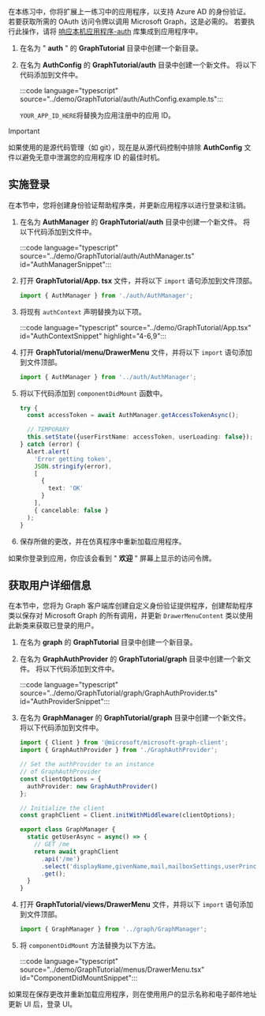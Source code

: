 <!-- markdownlint-disable MD002 MD041 -->

在本练习中，你将扩展上一练习中的应用程序，以支持 Azure AD 的身份验证。 若要获取所需的 OAuth 访问令牌以调用 Microsoft Graph，这是必需的。 若要执行此操作，请将 [响应本机应用程序-auth](https://github.com/FormidableLabs/react-native-app-auth) 库集成到应用程序中。

1. 在名为 " **auth** " 的 **GraphTutorial** 目录中创建一个新目录。
1. 在名为 **AuthConfig** 的 **GraphTutorial/auth** 目录中创建一个新文件。 将以下代码添加到文件中。

    :::code language="typescript" source="../demo/GraphTutorial/auth/AuthConfig.example.ts":::

    `YOUR_APP_ID_HERE`将替换为应用注册中的应用 ID。

> [!IMPORTANT]
> 如果使用的是源代码管理（如 git），现在是从源代码控制中排除 **AuthConfig** 文件以避免无意中泄漏您的应用程序 ID 的最佳时机。

## <a name="implement-sign-in"></a>实施登录

在本节中，您将创建身份验证帮助程序类，并更新应用程序以进行登录和注销。

1. 在名为 **AuthManager** 的 **GraphTutorial/auth** 目录中创建一个新文件。 将以下代码添加到文件中。

    :::code language="typescript" source="../demo/GraphTutorial/auth/AuthManager.ts" id="AuthManagerSnippet":::

1. 打开 **GraphTutorial/App. tsx** 文件，并将以下 `import` 语句添加到文件顶部。

    ```typescript
    import { AuthManager } from './auth/AuthManager';
    ```

1. 将现有 `authContext` 声明替换为以下项。

    :::code language="typescript" source="../demo/GraphTutorial/App.tsx" id="AuthContextSnippet" highlight="4-6,9":::

1. 打开 **GraphTutorial/menu/DrawerMenu** 文件，并将以下 `import` 语句添加到文件顶部。

    ```typescript
    import { AuthManager } from '../auth/AuthManager';
    ```

1. 将以下代码添加到 `componentDidMount` 函数中。

    ```typescript
    try {
      const accessToken = await AuthManager.getAccessTokenAsync();

      // TEMPORARY
      this.setState({userFirstName: accessToken, userLoading: false});
    } catch (error) {
      Alert.alert(
        'Error getting token',
        JSON.stringify(error),
        [
          {
            text: 'OK'
          }
        ],
        { cancelable: false }
      );
    }
    ```

1. 保存所做的更改，并在仿真程序中重新加载应用程序。

如果你登录到应用，你应该会看到 " **欢迎** " 屏幕上显示的访问令牌。

## <a name="get-user-details"></a>获取用户详细信息

在本节中，您将为 Graph 客户端库创建自定义身份验证提供程序，创建帮助程序类以保存对 Microsoft Graph 的所有调用，并更新 `DrawerMenuContent` 类以使用此新类来获取已登录的用户。

1. 在名为 **graph** 的 **GraphTutorial** 目录中创建一个新目录。
1. 在名为 **GraphAuthProvider** 的 **GraphTutorial/graph** 目录中创建一个新文件。 将以下代码添加到文件中。

    :::code language="typescript" source="../demo/GraphTutorial/graph/GraphAuthProvider.ts" id="AuthProviderSnippet":::

1. 在名为 **GraphManager** 的 **GraphTutorial/graph** 目录中创建一个新文件。 将以下代码添加到文件中。

    ```typescript
    import { Client } from '@microsoft/microsoft-graph-client';
    import { GraphAuthProvider } from './GraphAuthProvider';

    // Set the authProvider to an instance
    // of GraphAuthProvider
    const clientOptions = {
      authProvider: new GraphAuthProvider()
    };

    // Initialize the client
    const graphClient = Client.initWithMiddleware(clientOptions);

    export class GraphManager {
      static getUserAsync = async() => {
        // GET /me
        return await graphClient
          .api('/me')
          .select('displayName,givenName,mail,mailboxSettings,userPrincipalName')
          .get();
      }
    }
    ```

1. 打开 **GraphTutorial/views/DrawerMenu** 文件，并将以下 `import` 语句添加到文件顶部。

    ```typescript
    import { GraphManager } from '../graph/GraphManager';
    ```

1. 将 `componentDidMount` 方法替换为以下方法。

    :::code language="typescript" source="../demo/GraphTutorial/menus/DrawerMenu.tsx" id="ComponentDidMountSnippet":::

如果现在保存更改并重新加载应用程序，则在使用用户的显示名称和电子邮件地址更新 UI 后，登录 UI。
